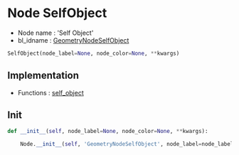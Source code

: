 # Node SelfObject

- Node name : 'Self Object'
- bl_idname : [GeometryNodeSelfObject](https://docs.blender.org/api/current/bpy.types.GeometryNodeSelfObject.html)


``` python
SelfObject(node_label=None, node_color=None, **kwargs)
```
## Implementation

- Functions : [self_object](/docs/GeoNodes/GeoNodesTree.md#self_object)

## Init

``` python
def __init__(self, node_label=None, node_color=None, **kwargs):

    Node.__init__(self, 'GeometryNodeSelfObject', node_label=node_label, node_color=node_color, **kwargs)
```
